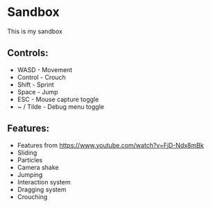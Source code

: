 # Sandbox
This is my sandbox

## Controls:
- WASD - Movement
- Control - Crouch
- Shift - Sprint
- Space - Jump
- ESC - Mouse capture toggle
- ~ / Tilde - Debug menu toggle

## Features:
- Features from https://www.youtube.com/watch?v=FjD-Ndx8mBk
- Sliding
- Particles
- Camera shake
- Jumping
- Interaction system
- Dragging system
- Crouching

